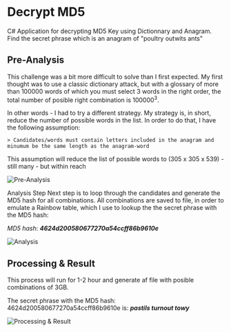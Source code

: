 # Decrypt MD5
C# Application for decrypting MD5 Key using Dictionnary and Anagram.
Find the secret phrase which is an anagram of "poultry outwits ants"


Pre-Analysis
-----------

This challenge was a bit more difficult to solve than I first expected. 
My first thought was to use a classic dictionary attack, but with a glossary of more than 100000 words of which you must select 3 words in the right order, the total number of posible right combination is 100000<sup>3</sup>.

In other words - I had to try a different strategy.
My strategy is, in short, reduce the number of possible words in the list. 
In order to do that, I have the following assumption:

```
> Candidates/words must contain letters included in the anagram and minumum be the same length as the anagram-word
```

This assumption will reduce the list of possible words to (305 x 305 x 539) - still many - but within reach

![Pre-Analysis](https://cloud.githubusercontent.com/assets/20291416/20771120/73890fca-b748-11e6-8de6-b46c90ecd5cb.PNG)


Analysis Step
Next step is to loop through the candidates and generate the MD5 hash for all combinations. 
All combinations are saved to file, in order to emulate a Rainbow table, which I use to lookup the the secret phrase with the MD5 hash:

*MD5 hash*: ***4624d200580677270a54ccff86b9610e***

![Analysis](https://cloud.githubusercontent.com/assets/20291416/20771121/738cfea0-b748-11e6-8941-d4bd564496d4.PNG)


Processing & Result
-----------
This process will run for 1-2 hour and generate af file with posible combinations of 3GB.


The secret phrase with the MD5 hash: 4624d200580677270a54ccff86b9610e is: 
***pastils turnout towy***

![Processing & Result](https://cloud.githubusercontent.com/assets/20291416/20771119/73462d54-b748-11e6-9515-2760eb8f6bb5.PNG)
